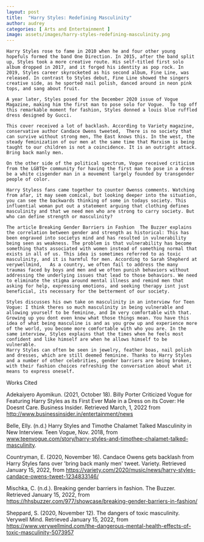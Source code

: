 ```yaml
---
layout: post
title:  "Harry Styles: Redefining Masculinity"
author: audrey
categories: [ Arts and Entertainment ]
image: assets/images/harry-styles-redefining-masculinity.png
---
```


 

 

	Harry Styles rose to fame in 2010 when he and four other young hopefuls formed the band One Direction. In 2015, after the band split up, Styles took a more creative route. His self-titled first solo album dropped in 2017, and it forged his identity as pop rock. In 2019, Styles career skyrocketed as his second album, Fine Line, was released. In contrast to Styles debut, Fine Line showed the singers creative side, as he sported nail polish, danced around in neon pink tops, and sang about fruit. 

	A year later, Styles posed for the December 2020 issue of Vogue Magazine, making him the first man to pose solo for Vogue.  To top off this remarkable moment for fashion, Styles donned a louis blue ruffled dress designed by Gucci. 

	This cover received a lot of backlash. According to Variety magazine, conservative author Candace Owens tweeted,  There is no society that can survive without strong men, The East knows this. In the west, the steady feminization of our men at the same time that Marxism is being taught to our children is not a coincidence. It is an outright attack. Bring back manly men. 

	On the other side of the political spectrum, Vogue received criticism from the LGBTQ+ community for having the first man to pose in a dress be a white cisgender man in a movement largely founded by transgender people of color.

	Harry Styless fans came together to counter Owenss comments. Watching from afar, it may seem comical, but looking deeper into the situation, you can see the backwards thinking of some in todays society. This influential woman put out a statement arguing that clothing defines masculinity and that we need men who are strong to carry society. But who can define strength or masculinity?  

	The article Breaking Gender Barriers in Fashion  The Buzzer explains the correlation between gender and strength as historical: This has been engraved into societys mind and has resulted in vulnerability being seen as weakness. The problem is that vulnerability has become something thats associated with women instead of something normal that exists in all of us. This idea is sometimes referred to as toxic masculinity, and it is harmful for men. According to Sarah Shepherd at verywellmind,   As a country, we often fail to address the many traumas faced by boys and men and we often punish behaviors without addressing the underlying issues that lead to those behaviors. We need to eliminate the stigma around mental illness and remind men that asking for help, expressing emotions, and seeking therapy isnt just beneficial, its necessary for the betterment of our society. 

	Styles discusses his own take on masculinity in an interview for Teen Vogue: I think theres so much masculinity in being vulnerable and allowing yourself to be feminine, and Im very comfortable with that. Growing up you dont even know what those things mean. You have this idea of what being masculine is and as you grow up and experience more of the world, you become more comfortable with who you are. In the same interview, Styles explains that the times when he feels most confident and like himself are when he allows himself to be vulnerable.
 	Harry Styles can often be seen in jewelry, feather boas, nail polish and dresses, which are still deemed feminine. Thanks to Harry Styles and a number of other celebrities, gender barriers are being broken, with their fashion choices refreshing the conversation about what it means to express oneself.  

Works Cited

Adekaiyero Ayomikun. (2021, October 18). Billy Porter Criticized Vogue for Featuring Harry Styles as its First Ever Male in a Dress on its Cover: He Doesnt Care. Business Insider. Retrieved March, 1, 2022 from http://www.businessinsider.in/entertainment/news

Belle, Elly. (n.d.) Harry Styles and Timothe Chalamet Talked Masculinity in New Interview. Teen Vogue, Nov. 2018, from www.teenvogue.com/story/harry-styles-and-timothee-chalamet-talked-masculinity. 

Countryman, E. (2020, November 16). Candace Owens gets backlash from Harry Styles fans over 'bring back manly men' tweet. Variety. Retrieved January 15, 2022, from https://variety.com/2020/music/news/harry-styles-candace-owens-tweet-1234833146/  

Mischka, C. (n.d.). Breaking gender barriers in fashion. The Buzzer. Retrieved January 15, 2022, from https://hhsbuzzer.com/977/showcase/breaking-gender-barriers-in-fashion/ 

 Sheppard, S. (2020, November 12). The dangers of toxic masculinity. Verywell Mind. Retrieved January 15, 2022, from https://www.verywellmind.com/the-dangerous-mental-health-effects-of-toxic-masculinity-5073957


